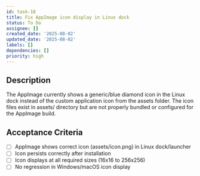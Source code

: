 ```yaml
---
id: task-18
title: Fix AppImage icon display in Linux dock
status: To Do
assignee: []
created_date: '2025-08-02'
updated_date: '2025-08-02'
labels: []
dependencies: []
priority: high
---
```


## Description

The AppImage currently shows a generic/blue diamond icon in the Linux dock instead of the custom application icon from the assets folder. The icon files exist in assets/ directory but are not properly bundled or configured for the AppImage build.

## Acceptance Criteria

- [ ] AppImage shows correct icon (assets/icon.png) in Linux dock/launcher
- [ ] Icon persists correctly after installation
- [ ] Icon displays at all required sizes (16x16 to 256x256)
- [ ] No regression in Windows/macOS icon display
